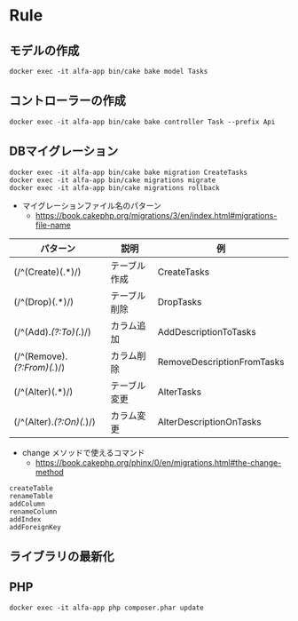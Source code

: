 # Rule


## モデルの作成

```
docker exec -it alfa-app bin/cake bake model Tasks
```


## コントローラーの作成

```
docker exec -it alfa-app bin/cake bake controller Task --prefix Api
```


## DBマイグレーション

```
docker exec -it alfa-app bin/cake bake migration CreateTasks
docker exec -it alfa-app bin/cake migrations migrate
docker exec -it alfa-app bin/cake migrations rollback
```

- マイグレーションファイル名のパターン
    - https://book.cakephp.org/migrations/3/en/index.html#migrations-file-name

| パターン | 説明 | 例 |
| --- | --- | --- |
| (/^(Create)(.*)/)           | テーブル作成 | CreateTasks                |
| (/^(Drop)(.*)/)             | テーブル削除 | DropTasks                  |
| (/^(Add).*(?:To)(.*)/)      | カラム追加   | AddDescriptionToTasks      |
| (/^(Remove).*(?:From)(.*)/) | カラム削除   | RemoveDescriptionFromTasks |
| (/^(Alter)(.*)/)            | テーブル変更 | AlterTasks                 |
| (/^(Alter).*(?:On)(.*)/)    | カラム変更   | AlterDescriptionOnTasks    |

- change メソッドで使えるコマンド
    - https://book.cakephp.org/phinx/0/en/migrations.html#the-change-method

```
createTable
renameTable
addColumn
renameColumn
addIndex
addForeignKey
```


## ライブラリの最新化

## PHP

```
docker exec -it alfa-app php composer.phar update
```
